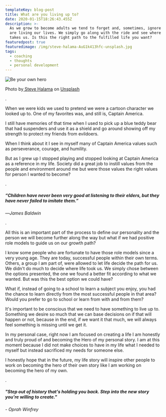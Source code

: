 ```yaml
---
templateKey: blog-post
title: What are you living up to?
date: 2020-01-15T18:26:43.455Z
description: >-
  As we grow to become adults we tend to forget and, sometimes, ignore how we
  are living our lives. We simply go along with the ride and see where life
  takes us. Is this the right path to the fulfilled life you want?
featuredpost: true
featuredimage: /img/steve-halama-AuG1k413hfc-unsplash.jpg
tags:
  - coaching
  - thoughts
  - personal development
---
```

![Be your own hero](/img/steve-halama-AuG1k413hfc-unsplash.jpg "Be your own hero")

Photo by[ Steve Halama](https://unsplash.com/@steve3p_0?utm_source=unsplash&utm_medium=referral&utm_content=creditCopyText) on [Unsplash](https://unsplash.com/?utm_source=unsplash&utm_medium=referral&utm_content=creditCopyText)

.

When we were kids we used to pretend we were a cartoon character we looked up to. One of my favorites was, and still is, Captain America.

I still have memories of that time when I used to pick up a blue teddy bear that had suspenders and use it as a shield and go around showing off my strength to protect my friends from evildoers.

When I think about it I see in myself many of Captain America values such as perseverance, courage, and humility.

But as I grew up I stopped playing and stopped looking at Captain America as a reference in my life. Society did a great job to instill values from the people and environment around me but were those values the right values for person I wanted to become?

.

##### *“Children have never been very good at listening to their elders, but they have never failed to imitate them.”*

*―James Baldwin*

.

All this is an important part of the process to define our personality and the person we will become further along the way but what if we had positive role models to guide us on our growth path?

I know some people who are fortunate to have those role models since a very young age. They are today, successful people within their own terms. Others, a group I am part of, were allowed to let life decide the path for us. We didn't do much to decide where life took us. We simply chose between the options presented, the one we found a better fit according to what we wanted. But was this the best option we could have?

What if, instead of going to a school to learn a subject you enjoy, you had the chance to learn directly from the most successful people in that area? Would you prefer to go to school or learn from with and from them?

It's important to be conscious that we need to have something to live up to. Something we desire so much that we can base decisions on if that will happen or not, because in the end, if we want it that much, we will always feel something is missing until we get it.

In my personal case, right now I am focused on creating a life I am honestly and truly proud of and becoming the Hero of my personal story. I am at this moment because I did not make choices to have in my life what I needed to myself but instead sacrificed my needs for someone else.

I honestly hope that in the future, my life story will inspire other people to work on becoming the hero of their own story like I am working on becoming the hero of my own.

.

##### *"Step out of history that's holding you back. Step into the new story you're willing to create."*

*\- Oprah Winfrey*
